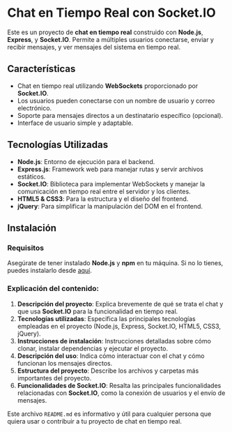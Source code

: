 # Chat en Tiempo Real con Socket.IO

Este es un proyecto de **chat en tiempo real** construido con **Node.js**, **Express**, y **Socket.IO**. Permite a múltiples usuarios conectarse, enviar y recibir mensajes, y ver mensajes del sistema en tiempo real.

## Características

- Chat en tiempo real utilizando **WebSockets** proporcionado por **Socket.IO**.
- Los usuarios pueden conectarse con un nombre de usuario y correo electrónico.
- Soporte para mensajes directos a un destinatario específico (opcional).
- Interface de usuario simple y adaptable.

## Tecnologías Utilizadas

- **Node.js**: Entorno de ejecución para el backend.
- **Express.js**: Framework web para manejar rutas y servir archivos estáticos.
- **Socket.IO**: Biblioteca para implementar WebSockets y manejar la comunicación en tiempo real entre el servidor y los clientes.
- **HTML5 & CSS3**: Para la estructura y el diseño del frontend.
- **jQuery**: Para simplificar la manipulación del DOM en el frontend.

## Instalación

### Requisitos

Asegúrate de tener instalado **Node.js** y **npm** en tu máquina. Si no lo tienes, puedes instalarlo desde [aquí](https://nodejs.org/).


### Explicación del contenido:
1. **Descripción del proyecto**: Explica brevemente de qué se trata el chat y que usa **Socket.IO** para la funcionalidad en tiempo real.
2. **Tecnologías utilizadas**: Especifica las principales tecnologías empleadas en el proyecto (Node.js, Express, Socket.IO, HTML5, CSS3, jQuery).
3. **Instrucciones de instalación**: Instrucciones detalladas sobre cómo clonar, instalar dependencias y ejecutar el proyecto.
4. **Descripción del uso**: Indica cómo interactuar con el chat y cómo funcionan los mensajes directos.
5. **Estructura del proyecto**: Describe los archivos y carpetas más importantes del proyecto.
6. **Funcionalidades de Socket.IO**: Resalta las principales funcionalidades relacionadas con **Socket.IO**, como la conexión de usuarios y el envío de mensajes.

Este archivo `README.md` es informativo y útil para cualquier persona que quiera usar o contribuir a tu proyecto de chat en tiempo real.
